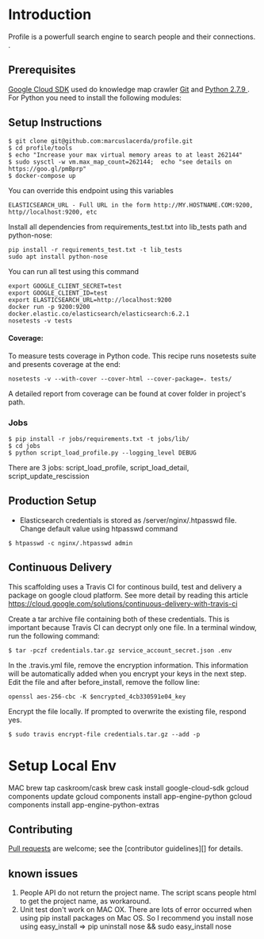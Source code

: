 # Introduction
Profile is a powerfull search engine to search people and their connections. .


## Prerequisites
[Google Cloud SDK][gcloud] used do knowledge map crawler
[Git][] and [Python 2.7.9 ][Python]. For Python you need to install the following modules:

## Setup Instructions

```console
$ git clone git@github.com:marcuslacerda/profile.git
$ cd profile/tools
$ echo "Increase your max virtual memory areas to at least 262144"
$ sudo sysctl -w vm.max_map_count=262144;  echo "see details on https://goo.gl/pmBprp"
$ docker-compose up
```

You can override this endpoint using this variables
```
ELASTICSEARCH_URL - Full URL in the form http://MY.HOSTNAME.COM:9200, http//localhost:9200, etc
```

Install all dependencies from requirements_test.txt into lib_tests path and python-nose:
```
pip install -r requirements_test.txt -t lib_tests
sudo apt install python-nose
```
You can run all test using this command
```
export GOOGLE_CLIENT_SECRET=test
export GOOGLE_CLIENT_ID=test
export ELASTICSEARCH_URL=http://localhost:9200
docker run -p 9200:9200 docker.elastic.co/elasticsearch/elasticsearch:6.2.1
nosetests -v tests
```
#### Coverage:

To measure tests coverage in Python code. This recipe runs nosetests suite and presents coverage at the end:
```
nosetests -v --with-cover --cover-html --cover-package=. tests/
```
A detailed report from coverage can be found at cover folder in project's path.

### Jobs

```
$ pip install -r jobs/requirements.txt -t jobs/lib/
$ cd jobs
$ python script_load_profile.py --logging_level DEBUG
```
There are 3 jobs: script_load_profile, script_load_detail, script_update_rescission

## Production Setup
* Elasticsearch credentials is stored as /server/nginx/.htpasswd file. Change default value using htpasswd command

```console
$ htpasswd -c nginx/.htpasswd admin
```

## Continuous Delivery
This scaffolding uses a Travis CI for continous build, test and delivery a package on google cloud platform.
See more detail by reading this article
https://cloud.google.com/solutions/continuous-delivery-with-travis-ci


Create a tar archive file containing both of these credentials. This is important because Travis CI can decrypt only one file. In a terminal window, run the following command:

```
$ tar -pczf credentials.tar.gz service_account_secret.json .env
```

In the .travis.yml file, remove the encryption information. This information will be automatically added when you encrypt your keys in the next step. Edit the file and after before_install, remove the follow line:
```
openssl aes-256-cbc -K $encrypted_4cb330591e04_key
```

Encrypt the file locally. If prompted to overwrite the existing file, respond yes.
```console
$ sudo travis encrypt-file credentials.tar.gz --add -p
```

# Setup Local Env
MAC
brew tap caskroom/cask
brew cask install google-cloud-sdk
gcloud components update
gcloud components install app-engine-python
gcloud components install app-engine-python-extras



## Contributing
[Pull requests][] are welcome; see the [contributor guidelines][] for details.

## known issues
1. People API do not return the project name. The script scans people html to get the project name, as workaround.
1. Unit test don't work on MAC OX. There are lots of error occurred when using pip install packages on Mac OS. So I recommend you install nose using easy_install => pip uninstall nose && sudo easy_install nose

[gcloud]: https://cloud.google.com/sdk/
[Git]: http://help.github.com/set-up-git-redirect
[Python]: https://www.python.org
[Pull requests]: https://help.github.com/categories/collaborating-on-projects-using-issues-and-pull-requests/
[elasticsearch]: https://www.elastic.co/products/elasticsearch
